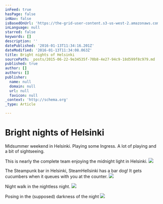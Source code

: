 ```yaml
---
inFeed: true
hasPage: false
inNav: false
isBasedOnUrl: 'https://the-grid-user-content.s3-us-west-2.amazonaws.com/a2f3e0ae-d98e-4888-a5d9-db08308d9c2b.jpg'
inLanguage: null
starred: false
keywords: []
description: ''
datePublished: '2016-01-13T11:34:16.201Z'
dateModified: '2016-01-13T11:34:08.063Z'
title: Bright nights of Helsinki
sourcePath: _posts/2015-06-22-9e34535f-70b8-4e27-94c9-18d599f8c979.md
published: true
author: []
authors: []
publisher:
  name: null
  domain: null
  url: null
  favicon: null
_context: 'http://schema.org'
_type: Article

---
```

# Bright nights of Helsinki

Midsummer weekend in Helsinki. Playing some Ingress. A lot of playing and a bit of sightseeing. 

This is nearly the complete team enjoying the midnight light in Helsinki.
![](https://the-grid-user-content.s3-us-west-2.amazonaws.com/19fb9f80-562f-4ebf-ba6c-181776fb87ee.jpg)

The Steampunk bar in Helsinki, SteamHellsinki has a bar dog! It gets cucumbers when it queues with you at the counter.
![](https://s3-us-west-2.amazonaws.com/the-grid-img/p/9fe8f80daf7b188a2dca9dc86e6ff23c0aed5c09.jpg)

Night walk in the nightless night.
![](https://s3-us-west-2.amazonaws.com/the-grid-img/p/adbef270c8a10448a0a45429ae9d85b9f099eb99.jpg)

Posing in the (supposed) darkness of the night
![](https://the-grid-user-content.s3-us-west-2.amazonaws.com/f9e13c9a-78fa-4ecf-af9e-b47cf186767b.jpg)